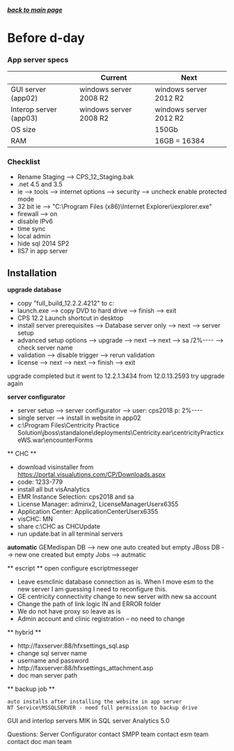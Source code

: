 ##### [back to main page](./upgrade_cps_12_2_2.md)

# Before d-day

### App server specs

|  | Current | Next |
|--|---------|------|
| GUI server (app02) | windows server 2008 R2 | windows server 2012 R2 |
| Interop server (app03) | windows server 2008 R2 | windows server 2012 R2 |
| OS size | | 150Gb |
| RAM | | 16GB = 16384 |

### Checklist

* Rename Staging --> CPS_12_Staging.bak
* .net 4.5 and 3.5
* ie --> tools --> internet options --> security --> uncheck enable protected mode
* 32 bit ie --> "C:\Program Files (x86)\Internet Explorer\iexplorer.exe"
* firewall --> on
* disable IPv6
* time sync
* local admin
* hide sql 2014 SP2
* IIS7 in app server


## Installation

**upgrade database**
 * copy "full_build_12.2.2.4212" to c:
 * launch.exe --> copy DVD to hard drive --> finish --> exit
 * CPS 12.2 Launch shortcut in desktop
 * install server prerequisites --> Database server only --> next --> server setup
 * advanced setup options --> upgrade --> next --> next --> sa /2%---- --> check server name
 * validation --> disable trigger --> rerun validation
 * license --> next --> next --> finish --> exit
  
 upgrade completed but it went to 12.2.1.3434 from 12.0.13.2593
 try upgrade again
 
**server configurator**
 * server setup --> server configurator --> user: cps2018 p: 2%----
 * single server --> install in website in app02
 * c:\Program Files\Centricity Practice Solution\jboss\standalone\deployments\Centricity.ear\centricityPracticxeWS.war\encounterForms

** CHC **
 * download visinstaller from https://portal.visualutions.com/CP/Downloads.aspx 
 * code: 1233-779
 * install all but visAnalytics
 * EMR Instance Selection: cps2018 and sa
 * License Manager: adminx2, LicenseManagerUserx6355 
 * Application Center: ApplicationCenterUserx6355
 * visCHC: MN
 * share c:\CHC as CHCUpdate
 * run update.bat in all terminal servers
 
**automatic**
GEMedispan DB --> new one auto created but empty
JBoss DB --> new one created but empty
Jobs --> autmatic

** escript **
open configure escriptmesseger 

 * Leave esmclinic database connection as is. When I move esm to the new server I am guessing I need to reconfigure this.
 * GE centricity connectivity change to new server with new sa account
 * Change the path of link logic IN and ERROR  folder
 * We do not have proxy so leave as is
 * Admin account and clinic registration – no need to change


** hybrid **
 * http://faxserver:88/hfxsettings_sql.asp
 * change sql server name
 * username and password
 * http://faxserver:88/hfxsettings_attachment.asp
 * doc man server path
 
** backup job **
```
auto installs after installing the website in app server
NT Service\MSSQLSERVER - need full permission to backup drive
```

GUI and interlop servers 
MIK in SQL server
Analytics 5.0
 
Questions: 
Server Configurator	
contact SMPP team
contact esm team
contact doc man team




